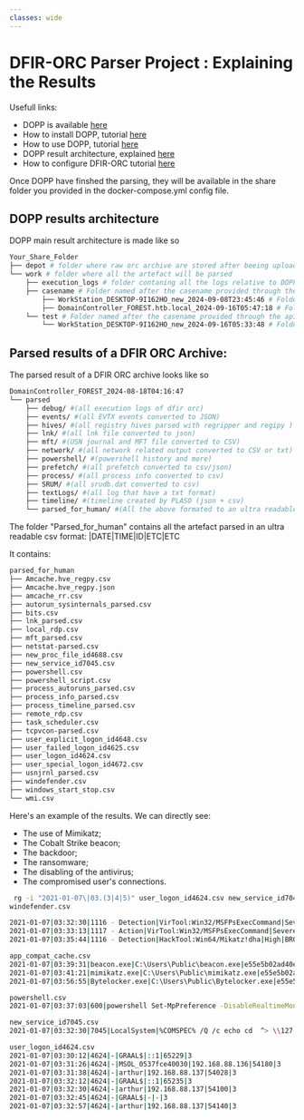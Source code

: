 ```yaml
---
classes: wide
---
```


# DFIR-ORC Parser Project : Explaining the Results

Usefull links:
* DOPP is available [here](https://github.com/youhgo/DOPP)
* How to install DOPP, tutorial [here](https://youhgo.github.io/DOPP-how-to-install-EN/)
* How to use DOPP, tutorial [here](https://youhgo.github.io/DOPP-how-to-use-EN/)
* DOPP result architecture, explained [here](https://youhgo.github.io/DOPP-Results/)
* How to configure DFIR-ORC tutorial [here](https://youhgo.github.io/DOPP-Config-ORC-EN/)


Once DOPP have finshed the parsing, they will be available in the share folder you provided in the docker-compose.yml config file.


## DOPP results architecture

DOPP main result architecture is made like so

```bash
Your_Share_Folder
├── depot # folder where raw orc archive are stored after beeing uploaded by an analyst through the api
└── work # folder where all the artefact will be parsed
    ├── execution_logs # folder contaning all the logs relative to DOPP
    ├── casename # Folder named after the casename provided through the api, all results related to this casename will be stored here
        ├── WorkStation_DESKTOP-9I162HO_new_2024-09-08T23:45:46 # Folder containing all result provided by DOPP when parsing archive provided trough the api
        ├── DomainController_FOREST.htb.local_2024-09-16T05:47:18 # Folder containing all result provided by DOPP when parsing archive provided trough the api
    └── test # Folder named after the casename provided through the api (here casenmae = test), all results related to this casename will be stored here
        └── WorkStation_DESKTOP-9I162HO_new_2024-09-16T05:33:48 # Folder containing all result provided by DOPP when parsing archive provided trough the api
```

## Parsed results of a DFIR ORC Archive:

The parsed result of a DFIR ORC archive looks like so

```bash
DomainController_FOREST_2024-08-18T04:16:47
└── parsed
    ├── debug/ #(all execution logs of dfir orc)
    ├── events/ #(all EVTX events converted to JSON)
    ├── hives/ #(all registry hives parsed with regripper and regipy )
    ├── lnk/ #(all lnk file converted to json)
    ├── mft/ #(USN journal and MFT file converted to CSV)
    ├── network/ #(all network related output converted to CSV or txt)
    ├── powershell/ #(powershell history and more)
    ├── prefetch/ #(all prefetch converted to csv/json)
    ├── process/ #(all process info converted to csv)
    ├── SRUM/ #(all srudb.dat converted to csv)
    ├── textLogs/ #(all log that have a txt format)
    ├── timeline/ #(timeline created by PLASO (json + csv)
    └── parsed_for_human/ #(All the above formated to an ultra readable format)
```

The folder "Parsed_for_human" contains all the artefact parsed in an ultra readable csv format: |DATE|TIME|ID|ETC|ETC

It contains:
```bash
parsed_for_human
├── Amcache.hve_regpy.csv 
├── Amcache.hve_regpy.json
├── amcache_rr.csv 
├── autorun_sysinternals_parsed.csv 
├── bits.csv 
├── lnk_parsed.csv 
├── local_rdp.csv  
├── mft_parsed.csv
├── netstat-parsed.csv 
├── new_proc_file_id4688.csv 
├── new_service_id7045.csv
├── powershell.csv
├── powershell_script.csv
├── process_autoruns_parsed.csv
├── process_info_parsed.csv
├── process_timeline_parsed.csv
├── remote_rdp.csv
├── task_scheduler.csv
├── tcpvcon-parsed.csv
├── user_explicit_logon_id4648.csv
├── user_failed_logon_id4625.csv
├── user_logon_id4624.csv
├── user_special_logon_id4672.csv
├── usnjrnl_parsed.csv
├── windefender.csv
├── windows_start_stop.csv
└── wmi.csv
```


Here's an example of the results. We can directly see:

* The use of Mimikatz;
* The Cobalt Strike beacon;
* The backdoor;
* The ransomware;
* The disabling of the antivirus;
* The compromised user's connections.


```bash
 rg -i "2021-01-07\|03.(3|4|5)" user_logon_id4624.csv new_service_id7045.csv Amcache.hve_regpy.csv powershell.csv windefender.csv 
windefender.csv

2021-01-07|03:32:30|1116 - Detection|VirTool:Win32/MSFPsExecCommand|Severe|NT AUTHORITY\SYSTEM|Unknown|CmdLine:_C:\Windows\System32\cmd.exe /Q /c echo cd ^> \\127.0.0.1\C$\__output 2^>^&1 > C:\Windows\TEMP\execute.bat & C:\Windows\system32\cmd.exe /Q /c C:\Windows\TEMP\execute.bat & del C:\Windows\TEMP\execute.bat|Not Applicable
2021-01-07|03:33:13|1117 - Action|VirTool:Win32/MSFPsExecCommand|Severe|NT AUTHORITY\SYSTEM|Unknown|Remove
2021-01-07|03:35:44|1116 - Detection|HackTool:Win64/Mikatz!dha|High|BROCELIANDE\arthur|C:\Users\Public\beacon.exe|file:_C:\Users\Public\mimikatz.exe|Not Applicable

app_compat_cache.csv
2021-01-07|03:39:31|beacon.exe|C:\Users\Public\beacon.exe|e55e5b02ad40e9846a3cd83b00eec225fb98781c6f58a19697bf66a586f77672
2021-01-07|03:41:21|mimikatz.exe|C:\Users\Public\mimikatz.exe|e55e5b02ad40e9846a3cd83b00eec225fb98781c6f58a19697bf66a586f77672
2021-01-07|03:56:55|Bytelocker.exe|C:\Users\Public\Bytelocker.exe|e55e5b02ad40e9846a3cd83b00eec225fb98781c6f58a19697bf66a586f77672

powershell.csv
2021-01-07|03:37:03|600|powershell Set-MpPreference -DisableRealtimeMonitoring $true; Get-MpComputerStatus

new_service_id7045.csv
2021-01-07|03:32:30|7045|LocalSystem|%COMSPEC% /Q /c echo cd  ^> \\127.0.0.1\C$\__output 2^>^&1 > %TEMP%\execute.bat & %COMSPEC% /Q /c %TEMP%\execute.bat & del %TEMP%\execute.bat|BTOBTO

user_logon_id4624.csv
2021-01-07|03:30:12|4624|-|GRAAL$|::1|65229|3
2021-01-07|03:31:26|4624|-|MSOL_0537fce40030|192.168.88.136|54180|3
2021-01-07|03:31:38|4624|-|arthur|192.168.88.137|54028|3
2021-01-07|03:32:12|4624|-|GRAAL$|::1|65235|3
2021-01-07|03:32:30|4624|-|arthur|192.168.88.137|54100|3
2021-01-07|03:32:45|4624|-|GRAAL$|-|-|3
2021-01-07|03:32:57|4624|-|arthur|192.168.88.137|54140|3
```







